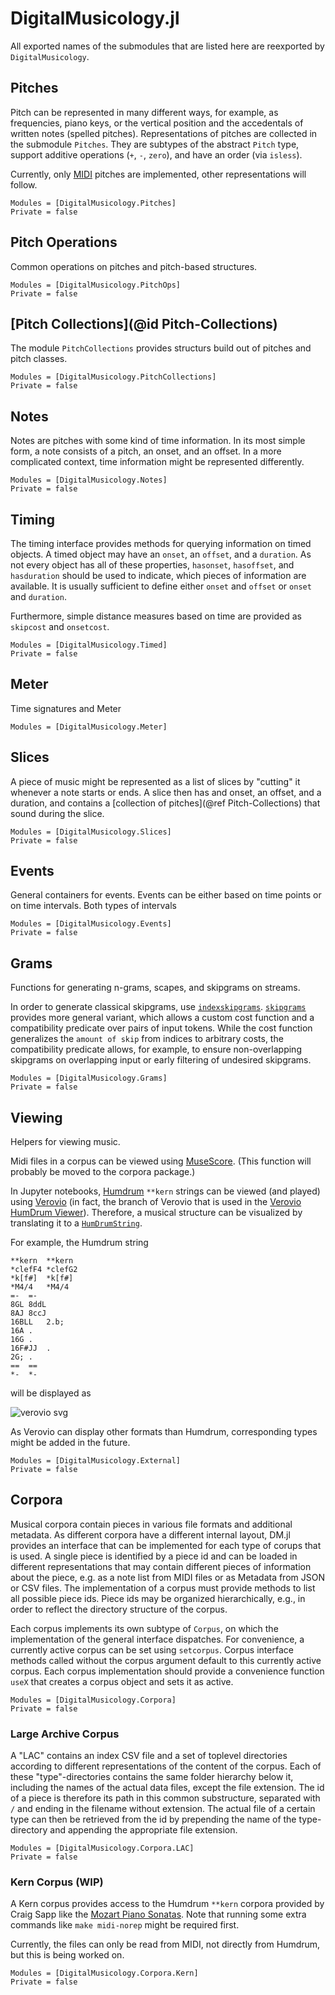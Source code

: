 # DigitalMusicology.jl

All exported names of the submodules that are listed here are reexported by `DigitalMusicology`.

## Pitches

Pitch can be represented in many different ways, for example, as frequencies, piano keys,
or the vertical position and the accedentals of written notes (spelled pitches).
Representations of pitches are collected in the submodule `Pitches`.
They are subtypes of the abstract `Pitch` type, support additive operations (`+`, `-`, `zero`),
and have an order (via `isless`).

Currently, only [MIDI](https://en.wikipedia.org/wiki/MIDI) pitches are implemented,
other representations will follow.


```@autodocs
Modules = [DigitalMusicology.Pitches]
Private = false
```

## Pitch Operations

Common operations on pitches and pitch-based structures.

```@autodocs
Modules = [DigitalMusicology.PitchOps]
Private = false
```

## [Pitch Collections](@id Pitch-Collections)

The module `PitchCollections` provides structurs build out of pitches and pitch classes.

```@autodocs
Modules = [DigitalMusicology.PitchCollections]
Private = false
```

## Notes

Notes are pitches with some kind of time information.
In its most simple form, a note consists of a pitch, an onset, and an offset.
In a more complicated context, time information might be represented differently.

```@autodocs
Modules = [DigitalMusicology.Notes]
Private = false
```

## Timing

The timing interface provides methods for querying information on timed objects.
A timed object may have an `onset`, an `offset`, and a `duration`.
As not every object has all of these properties,
`hasonset`, `hasoffset`, and `hasduration` should be used to indicate,
which pieces of information are available.
It is usually sufficient to define either `onset` and `offset` or `onset` and `duration`.

Furthermore, simple distance measures based on time are provided as `skipcost` and `onsetcost`.

```@autodocs
Modules = [DigitalMusicology.Timed]
Private = false
```

## Meter

Time signatures and Meter

```@autodocs
Modules = [DigitalMusicology.Meter]
```

## Slices

A piece of music might be represented as a list of slices by "cutting" it
whenever a note starts or ends.
A slice then has and onset, an offset, and a duration,
and contains a [collection of pitches](@ref Pitch-Collections)
that sound during the slice.

```@autodocs
Modules = [DigitalMusicology.Slices]
Private = false
```

## Events

General containers for events.
Events can be either based on time points or on time intervals.
Both types of intervals 

```@autodocs
Modules = [DigitalMusicology.Events]
Private = false
```

## Grams

Functions for generating n-grams, scapes, and skipgrams on streams.

In order to generate classical skipgrams, use [`indexskipgrams`](@ref).
[`skipgrams`](@ref) provides more general variant,
which allows a custom cost function and
a compatibility predicate over pairs of input tokens.
While the cost function generalizes the `amount of skip` from indices to arbitrary costs,
the compatibility predicate allows, for example, to ensure non-overlapping skipgrams
on overlapping input or early filtering of undesired skipgrams.

```@autodocs
Modules = [DigitalMusicology.Grams]
Private = false
```

## Viewing

Helpers for viewing music.

Midi files in a corpus can be viewed using [MuseScore](https://musescore.org/).
(This function will probably be moved to the corpora package.)

In Jupyter notebooks, [Humdrum](http://www.humdrum.org/) `**kern` strings can be viewed
(and played) using [Verovio](http://www.verovio.org/)
(in fact, the branch of Verovio that is used in the
[Verovio HumDrum Viewer](http://doc.verovio.humdrum.org/)).
Therefore, a musical structure can be visualized by translating it to a
[`HumDrumString`](@ref).

For example, the Humdrum string

```
**kern	**kern
*clefF4	*clefG2
*k[f#]	*k[f#]
*M4/4	*M4/4
=-	=-
8GL	8ddL
8AJ	8ccJ
16BLL	2.b;
16A	.
16G	.
16F#JJ	.
2G;	.
==	==
*-	*-
```

will be displayed as

![verovio svg](assets/vhv_example.svg)

As Verovio can display other formats than Humdrum,
corresponding types might be added in the future.

```@autodocs
Modules = [DigitalMusicology.External]
Private = false
```

## Corpora

Musical corpora contain pieces in various file formats and additional metadata.
As different corpora have a different internal layout, DM.jl provides an interface
that can be implemented for each type of corups that is used.
A single piece is identified by a piece id and can be loaded in different representations
that may contain different pieces of information about the piece,
e.g. as a note list from MIDI files or as Metadata from JSON or CSV files.
The implementation of a corpus must provide methods to list all possible piece ids.
Piece ids may be organized hierarchically,
e.g., in order to reflect the directory structure of the corpus.

Each corpus implements its own subtype of `Corpus`,
on which the implementation of the general interface dispatches.
For convenience, a currently active corpus can be set using `setcorpus`.
Corpus interface methods called without the corpus argument default to this
currently active corpus.
Each corpus implementation should provide a convenience function `useX` that creates
a corpus object and sets it as active.

```@autodocs
Modules = [DigitalMusicology.Corpora]
Private = false
```

### Large Archive Corpus

A "LAC" contains an index CSV file and a set of toplevel directories
according to different representations of the content of the corpus.
Each of these "type"-directories contains the same folder hierarchy below it,
including the names of the actual data files, except the file extension.
The id of a piece is therefore its path in this common substructure,
separated with `/` and ending in the filename without extension.
The actual file of a certain type can then be retrieved from the id
by prepending the name of the type-directory and appending the appropriate file extension.

```@autodocs
Modules = [DigitalMusicology.Corpora.LAC]
Private = false
```

### Kern Corpus (WIP)

A Kern corpus provides access to the Humdrum `**kern` corpora provided by Craig Sapp
like the [Mozart Piano Sonatas](https://github.com/craigsapp/mozart-piano-sonatas).
Note that running some extra commands like `make midi-norep` might be required first.

Currently, the files can only be read from MIDI, not directly from Humdrum,
but this is being worked on.

```@autodocs
Modules = [DigitalMusicology.Corpora.Kern]
Private = false
```

<!-- ### Annotated Beethoven Corpus (WIP) -->

<!-- The "ABC" contains harmonic annotations for the beethoven string quartets. -->
<!-- The format is general and can be used to create harmonic annotations for other sets of pieces. -->

<!-- ```@autodocs -->
<!-- Modules = [DigitalMusicology.Corpora.ABC] -->
<!-- Private = false -->
<!-- ``` -->
